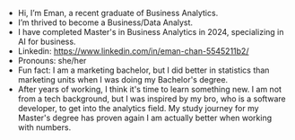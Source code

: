 - Hi, I’m Eman, a recent graduate of Business Analytics.
- I’m thrived to become a Business/Data Analyst.
- I have completed Master's in Business Analytics in 2024, specializing in AI for business.
- Linkedin: https://www.linkedin.com/in/eman-chan-5545211b2/
- Pronouns: she/her
- Fun fact: I am a marketing bachelor, but I did better in statistics than marketing units when I was doing my Bachelor's degree.
- After years of working, I think it's time to learn something new. I am not from a tech background, but I was inspired by my bro, who is a software developer, to get into the analytics field. My study journey for my Master's degree has proven again I am actually better when working with numbers.

<!---
emanymchan/emanymchan is a ✨ special ✨ repository because its `README.md` (this file) appears on your GitHub profile.
You can click the Preview link to take a look at your changes.
--->
